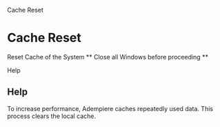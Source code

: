 
Cache Reset
# Cache Reset


Reset Cache of the System ** Close all Windows before proceeding **

Help
## Help

To increase performance, Adempiere caches repeatedly used data. This process clears the local cache.
